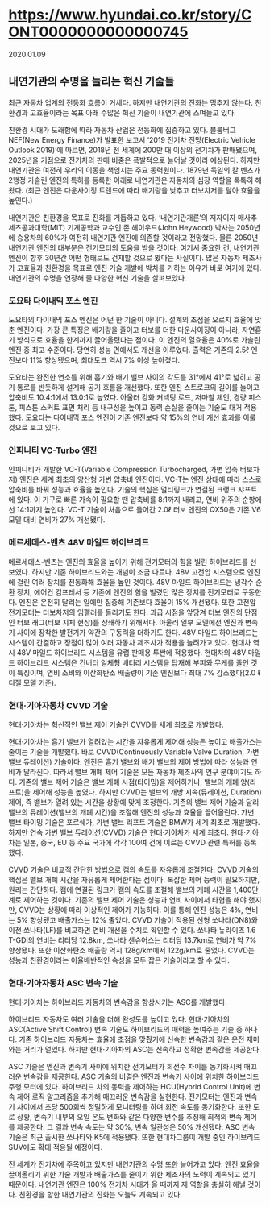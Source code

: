 # https://www.hyundai.co.kr/story/CONT0000000000000745

2020.01.09

## 내연기관의 수명을 늘리는 혁신 기술들

최근 자동차 업계의 전동화 흐름이 거세다. 하지만 내연기관의 진화는 멈추지 않는다. 친환경과 고효율이라는 목표 아래 수많은 혁신 기술이 내연기관에 스며들고 있다.

친환경 시대가 도래함에 따라 자동차 산업은 전동화에 집중하고 있다. 블룸버그 NEF(New Energy Finance)가 발표한 보고서 ‘2019 전기차 전망(Electric Vehicle Outlook 2019)’에 따르면, 2018년 전 세계에 200만 대 이상의 전기차가 판매됐으며, 2025년을 기점으로 전기차의 판매 비중은 폭발적으로 늘어날 것이라 예상된다. 하지만 내연기관은 여전히 우리의 이동을 책임지는 주요 동력원이다. 1879년 독일의 칼 벤츠가 2행정 가솔린 엔진의 특허를 등록한 이래로 내연기관은 자동차의 심장 역할을 톡톡히 해왔다. (최근 엔진은 다운사이징 트렌드에 따라 배기량을 낮추고 터보차저를 달아 효율을 높인다.) 

내연기관은 친환경을 목표로 진화를 거듭하고 있다. ‘내연기관개론’의 저자이자 매사추세츠공과대학(MIT) 기계공학과 교수인 존 헤이우드(John Heywood) 박사는 2050년에 승용차의 60%가 여전히 내연기관 엔진에 의존할 것이라고 전망했다. 물론 2050년 내연기관 엔진의 대부분은 전기모터의 도움을 받을 것이다. 여기서 중요한 건, 내연기관 엔진이 향후 30년간 어떤 형태로도 건재할 것으로 봤다는 사실이다. 많은 자동차 제조사가 고효율과 친환경을 목표로 엔진 기술 개발에 박차를 가하는 이유가 바로 여기에 있다. 내연기관의 수명을 연장해 줄 다양한 혁신 기술을 살펴보았다.

### 도요타 다이내믹 포스 엔진

도요타의 다이내믹 포스 엔진은 어떤 한 기술이 아니다. 설계의 초점을 오로지 효율에 맞춘 엔진이다. 가장 큰 특징은 배기량을 줄이고 터보를 더한 다운사이징이 아니라, 자연흡기 방식으로 효율을 한계까지 끌어올렸다는 점이다. 이 엔진의 열효율은 40%로 가솔린 엔진 중 최고 수준이다. 당연히 성능 면에서도 개선을 이루었다. 출력은 기존의 2.5ℓ 엔진보다 11% 향상됐으며, 최대토크 역시 7% 이상 높아졌다.

도요타는 완전한 연소를 위해 흡기와 배기 밸브 사이의 각도를 31°에서 41°로 넓히고 공기 통로를 반듯하게 설계해 공기 흐름을 개선했다. 또한 엔진 스트로크의 길이를 늘이고 압축비도 10.4:1에서 13.0:1로 높였다. 아울러 강화 커넥팅 로드, 저마찰 체인, 경량 피스톤, 피스톤 스커트 표면 처리 등 내구성을 높이고 동력 손실을 줄이는 기술도 대거 적용했다. 도요타는 다이내믹 포스 엔진이 기존 엔진보다 약 15%의 연비 개선 효과를 이룰 것으로 보고 있다.

### 인피니티 VC-Turbo 엔진

인피니티가 개발한 VC-T(Variable Compression Turbocharged, 가변 압축 터보차저) 엔진은 세계 최초의 양산형 가변 압축비 엔진이다. VC-T는 엔진 상태에 따라 스스로 압축비를 바꿔 성능과 효율을 높인다. 기술의 핵심은 멀티링크가 연결된 크랭크 샤프트에 있다. 이 기구로 빠른 가속이 필요할 땐 압축비를 8:1까지 내리고, 연비 위주의 순항에선 14:1까지 높인다. VC-T 기술이 처음으로 들어간 2.0ℓ 터보 엔진의 QX50은 기존 V6 모델 대비 연비가 27% 개선됐다.

### 메르세데스-벤츠 48V 마일드 하이브리드

메르세데스-벤츠는 엔진의 효율을 높이기 위해 전기모터의 힘을 빌린 하이브리드를 선보였다. 하지만 기존 하이브리드와는 개념이 조금 다르다. 48V 고전압 시스템으로 엔진에 걸린 여러 장치를 전동화해 효율을 높인 것이다. 48V 마일드 하이브리드는 냉각수 순환 장치, 에어컨 컴프레서 등 기존에 엔진의 힘을 빌렸던 많은 장치를 전기모터로 구동한다. 엔진은 온전히 달리는 일에만 집중해 기존보다 효율이 15% 개선됐다. 또한 고전압 전기모터는 터보차저의 임펠러를 돌리기도 한다. 과급 시점을 앞당겨 터보 엔진의 단점인 터보 래그(터보 지체 현상)를 상쇄하기 위해서다. 아울러 일부 모델에선 엔진과 변속기 사이에 장착한 발전기가 약간의 구동력을 더하기도 한다. 48V 마일드 하이브리드는 시스템이 간결하고 장점이 많아 여러 자동차 제조사가 적용을 늘려가고 있다. 현대차 역시 48V 마일드 하이브리드 시스템을 유럽 판매용 투싼에 적용했다. 현대차의 48V 마일드 하이브리드 시스템은 컨버터 일체형 배터리 시스템을 탑재해 부피와 무게를 줄인 것이 특징이며, 연비 소비와 이산화탄소 배출량이 기존 엔진보다 최대 7% 감소했다(2.0 ℓ 디젤 모델 기준).

### 현대·기아자동차 CVVD 기술

현대·기아차는 혁신적인 밸브 제어 기술인 CVVD를 세계 최초로 개발했다.

현대·기아차는 흡기 밸브가 열려있는 시간을 자유롭게 제어해 성능은 높이고 배출가스는 줄이는 기술을 개발했다. 바로 CVVD(Continuously Variable Valve Duration, 가변 밸브 듀레이션) 기술이다. 엔진은 흡기 밸브와 배기 밸브의 제어 방법에 따라 성능과 연비가 달라진다. 따라서 밸브 개폐 제어 기술은 모든 자동차 제조사의 연구 분야이기도 하다. 기존의 밸브 제어 기술은 밸브 개폐 시점(타이밍)을 제어하거나, 밸브의 개폐 양(리프트)을 제어해 성능을 높였다. 하지만 CVVD는 밸브의 개방 지속(듀레이션, Duration) 제어, 즉 밸브가 열려 있는 시간을 상황에 맞게 조정한다.
기존의 밸브 제어 기술과 달리 밸브의 듀레이션(밸브의 개폐 시간)을 조절해 엔진의 성능과 효율을 끌어올린다. 가변 밸브 타이밍 기술은 포르쉐가, 가변 밸브 리프트 기술은 BMW가 세계 최초로 개발했다. 하지만 연속 가변 밸브 듀레이션(CVVD) 기술은 현대·기아차가 세계 최초다. 현대·기아차는 일본, 중국, EU 등 주요 국가에 각각 100여 건에 이르는 CVVD 관련 특허를 등록했다.

CVVD 기술은 비교적 간단한 방법으로 캠의 속도를 자유롭게 조절한다. CVVD 기술의 핵심은 밸브 개폐 시간을 자유롭게 제어한다는 점이다. 복잡한 제어 능력이 필요하지만, 원리는 간단하다. 캠에 연결된 링크가 캠의 속도를 조절해 밸브의 개폐 시간을 1,400단계로 제어하는 것이다. 기존의 밸브 제어 기술은 성능과 연비 사이에서 타협을 해야 했지만, CVVD는 상황에 따라 이상적인 제어가 가능하다. 이를 통해 엔진 성능은 4%, 연비는 5% 향상됐고 배출가스는 12% 줄었다. CVVD 기술이 적용된 신형 쏘나타(DN8)와 이전 쏘나타(LF)를 비교하면 연비 개선을 수치로 확인할 수 있다. 쏘나타 뉴라이즈 1.6 T-GDI의 연비는 리터당 12.8km, 쏘나타 센슈어스는 리터당 13.7km로 연비가 약 7% 향상됐다. 또한 이산화탄소 배출량 역시 128g/km에서 122g/km로 줄었다. CVVD는 성능과 친환경이라는 이율배반적인 속성을 모두 잡은 기술이라고 할 수 있다.

### 현대·기아자동차 ASC 변속 기술

현대·기아차는 하이브리드 자동차의 변속감을 향상시키는 ASC를 개발했다.

하이브리드 자동차도 여러 기술을 더해 완성도를 높이고 있다. 현대·기아차의 ASC(Active Shift Control) 변속 기술도 하이브리드의 매력을 높여주는 기술 중 하나다. 기존 하이브리드 자동차는 효율에 초점을 맞췄기에 신속한 변속감과 같은 운전 재미와는 거리가 멀었다. 하지만 현대·기아차의 ASC는 신속하고 정확한 변속감을 제공한다.

ASC 기술은 엔진과 변속기 사이에 위치한 전기모터가 회전수 차이를 동기화시켜 매끄러운 변속감을 제공한다. ASC 기술의 비결은 엔진과 변속기 사이에 위치한 하이브리드 주행 모터에 있다. 하이브리드 차의 동력을 제어하는 HCU(Hybrid Control Unit)에 변속 제어 로직 알고리즘을 추가해 매끄러운 변속감을 실현한다. 전기모터는 엔진과 변속기 사이에서 초당 500회씩 정밀하게 모니터링을 하며 회전 속도를 동기화한다. 또한 도로 상황, 변속기 내부의 오일 온도 변화와 같은 다양한 변수를 추정해 최적의 변속 제어를 제공한다. 그 결과 변속 속도는 약 30%, 변속 일관성은 50% 개선됐다. ASC 변속 기술은 최근 출시한 쏘나타와 K5에 적용됐다. 또한 현대차그룹이 개발 중인 하이브리드 SUV에도 확대 적용될 예정이다.

전 세계가 전기차에 주목하고 있지만 내연기관의 수명 또한 늘어가고 있다. 엔진 효율을 끌어올리기 위한 기술 개발과 배출가스를 줄이기 위한 제조사의 노력이 계속되고 있기 때문이다. 내연기관 엔진은 100% 전기차 시대가 올 때까지 제 역할을 충실히 해낼 것이다. 친환경을 향한 내연기관의 진화는 오늘도 계속되고 있다.
